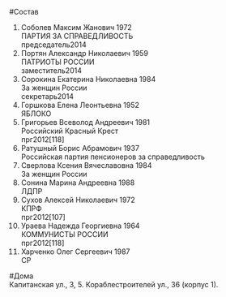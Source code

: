 #Состав  
1. Соболев Максим Жанович 1972  
    ПАРТИЯ ЗА СПРАВЕДЛИВОСТЬ  
    председатель2014  
2. Портян Александр Николаевич 1959  
    ПАТРИОТЫ РОССИИ  
    заместитель2014  
3. Сорокина Екатерина Николаевна 1984  
    За женщин России  
    секретарь2014  
4. Горшкова Елена Леонтьевна 1952  
    ЯБЛОКО  
5. Григорьев Всеволод Андреевич 1981  
    Российский Красный Крест  
    прг2012[118]  
6. Ратушный Борис Абрамович 1937  
    Российская партия пенсионеров за справедливость  
7. Сверлова Ксения Вячеславовна 1984  
    За женщин России  
8. Сонина Марина Андреевна 1988  
    ЛДПР  
9. Сухов Алексей Николаевич 1972  
    КПРФ  
    прг2012[107]  
10. Ураева Надежда Георгиевна 1964  
    КОММУНИСТЫ РОССИИ  
    прг2012[118]  
11. Харченко Олег Сергеевич 1987  
    СР  
  
#Дома  
Капитанская ул.,     3, 5. Кораблестроителей ул.,   36 (корпус 1).  
  
